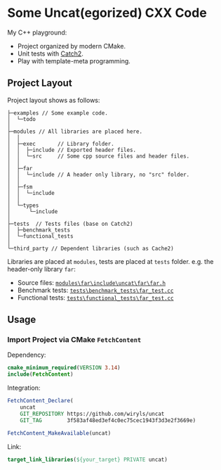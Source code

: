 # Some Uncat(egorized) CXX Code

My C++ playground:

- Project organized by modern CMake.
- Unit tests with [Catch2](https://github.com/catchorg/Catch2).
- Play with template-meta programming.

## Project Layout

Project layout shows as follows:

```text
├─examples // Some example code.
│  └─todo
│
├─modules // All libraries are placed here.
│  │
│  ├─exec       // Library folder.
│  │  ├─include // Exported header files.
│  │  └─src     // Some cpp source files and header files.
│  │
│  ├─far
│  │  └─include // A header only library, no "src" folder.
│  │
│  ├─fsm
│  │  └─include
│  │
│  └─types
│      └─include
│
├─tests  // Tests files (base on Catch2)
│  ├─benchmark_tests
│  └─functional_tests
│
└─third_party // Dependent libraries (such as Cache2)
```

Libraries are placed at `modules`, tests are placed at `tests` folder. e.g. the header-only library `far`:

- Source files: [`modules\far\include\uncat\far\far.h`](modules\far\include\uncat\far\far.h)
- Benchmark tests: [`tests\benchmark_tests\far_test.cc`](tests\benchmark_tests\far_test.cc)
- Functional tests: [`tests\functional_tests\far_test.cc`](tests\functional_tests\far_test.cc)

## Usage

### Import Project via CMake `FetchContent`

Dependency:

```cmake
cmake_minimum_required(VERSION 3.14)
include(FetchContent)
```

Integration:

```cmake
FetchContent_Declare(
    uncat
    GIT_REPOSITORY https://github.com/wiryls/uncat
    GIT_TAG        3f583af48ed3ef4c0ec75cec1943f3d3e2f3669e)

FetchContent_MakeAvailable(uncat)
```

Link:

```cmake
target_link_libraries(${your_target} PRIVATE uncat)
```
